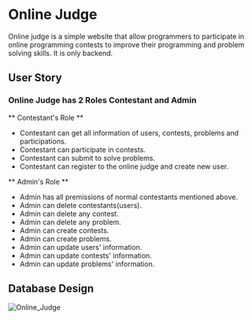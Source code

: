 # Online Judge 

Online judge is a simple website that allow programmers to participate in online programming contests to improve their programming and problem solving skills. It is only backend.

## User Story

### Online Judge has 2 Roles Contestant and Admin

** Contestant's Role **
- Contestant can get all information of users, contests, problems and participations.
- Contestant can participate in contests.
- Contestant can submit to solve problems.
- Contestant can register to the online judge and create new user.

** Admin's Role **
- Admin has all premissions of normal contestants mentioned above.
- Admin can delete contestants(users).
- Admin can delete any contest.
- Admin can delete any problem.
- Admin can create contests.
- Admin can create problems.
- Admin can update users' information.
- Admin can update contests' information.
- Admin can update problems' information.


## Database Design

<img src="/ojudge_databse.PNG" alt="Online_Judge"/>

